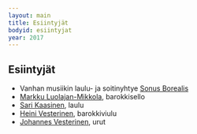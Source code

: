 ```yaml
---
layout: main
title: Esiintyjät
bodyid: esiintyjat
year: 2017
---
```

## Esiintyjät

- Vanhan musiikin laulu- ja soitinyhtye [Sonus Borealis](sonus-borealis/)
- [Markku Luolajan-Mikkola](markku-luolajan-mikkola/), barokkisello
- [Sari Kaasinen](http://www.sarikaasinen.com/fi/etusivu/sari+kaasinen/), laulu
- [Heini Vesterinen](vesteriset/#heini), barokkiviulu
- [Johannes Vesterinen](vesteriset/), urut
